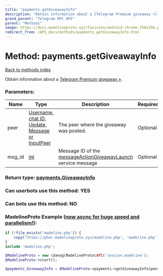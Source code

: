 ```yaml
---
title: "payments.getGiveawayInfo"
description: "Obtain information about a [Telegram Premium giveaway »](https://core.telegram.org/api/giveaways)."
grand_parent: "Telegram RPC API"
parent: "Methods"
image: https://docs.madelineproto.xyz/favicons/android-chrome-256x256.png
redirect_from: /API_docs/methods/payments_getGiveawayInfo.html
---
```

# Method: payments.getGiveawayInfo
[Back to methods index](index.html)



Obtain information about a [Telegram Premium giveaway »](https://core.telegram.org/api/giveaways).

### Parameters:

| Name     |    Type       | Description | Required |
|----------|---------------|-------------|----------|
|peer|[Username, chat ID, Update, Message or InputPeer](/API_docs/types/InputPeer.html) | The peer where the giveaway was posted. | Optional|
|msg\_id|[int](/API_docs/types/int.html) | Message ID of the [messageActionGiveawayLaunch](../constructors/messageActionGiveawayLaunch.html) service message | Optional|


### Return type: [payments.GiveawayInfo](/API_docs/types/payments.GiveawayInfo.html)

### Can userbots use this method: **YES**

### Can bots use this method: **NO**


### MadelineProto Example ([now async for huge speed and parallelism!](https://docs.madelineproto.xyz/docs/ASYNC.html)):


```php
if (!file_exists('madeline.php')) {
    copy('https://phar.madelineproto.xyz/madeline.php', 'madeline.php');
}
include 'madeline.php';

$MadelineProto = new \danog\MadelineProto\API('session.madeline');
$MadelineProto->start();

$payments_GiveawayInfo = $MadelineProto->payments->getGiveawayInfo(peer: $InputPeer, msg_id: $int, );
```

